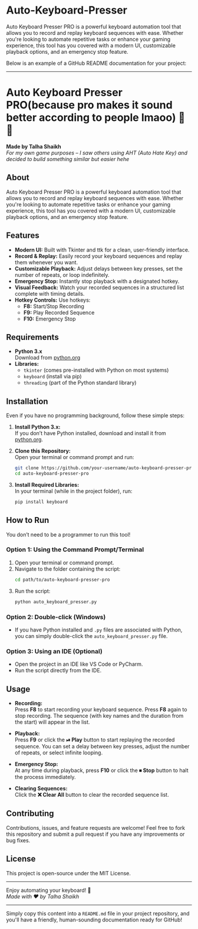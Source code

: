 # Auto-Keyboard-Presser
Auto Keyboard Presser PRO is a powerful keyboard automation tool that allows you to record and replay keyboard sequences with ease. Whether you're looking to automate repetitive tasks or enhance your gaming experience, this tool has you covered with a modern UI, customizable playback options, and an emergency stop feature.


Below is an example of a GitHub README documentation for your project:

---

# Auto Keyboard Presser PRO(because pro makes it sound better according to people lmaoo) 🤖✨

**Made by Talha Shaikh**  
_For my own game purposes – I saw others using AHT (Auto Hate Key) and decided to build something similar but easier hehe_

## About

Auto Keyboard Presser PRO is a powerful keyboard automation tool that allows you to record and replay keyboard sequences with ease. Whether you're looking to automate repetitive tasks or enhance your gaming experience, this tool has you covered with a modern UI, customizable playback options, and an emergency stop feature.

## Features

- **Modern UI:** Built with Tkinter and ttk for a clean, user-friendly interface.
- **Record & Replay:** Easily record your keyboard sequences and replay them whenever you want.
- **Customizable Playback:** Adjust delays between key presses, set the number of repeats, or loop indefinitely.
- **Emergency Stop:** Instantly stop playback with a designated hotkey.
- **Visual Feedback:** Watch your recorded sequences in a structured list complete with timing details.
- **Hotkey Controls:** Use hotkeys:
  - **F8:** Start/Stop Recording
  - **F9:** Play Recorded Sequence
  - **F10:** Emergency Stop

## Requirements

- **Python 3.x**  
  Download from [python.org](https://www.python.org/downloads/)
- **Libraries:**
  - `tkinter` (comes pre-installed with Python on most systems)
  - `keyboard` (install via pip)
  - `threading` (part of the Python standard library)

## Installation

Even if you have no programming background, follow these simple steps:

1. **Install Python 3.x:**  
   If you don’t have Python installed, download and install it from [python.org](https://www.python.org/downloads/).

2. **Clone this Repository:**  
   Open your terminal or command prompt and run:
   ```bash
   git clone https://github.com/your-username/auto-keyboard-presser-pro.git
   cd auto-keyboard-presser-pro
   ```

3. **Install Required Libraries:**  
   In your terminal (while in the project folder), run:
   ```bash
   pip install keyboard
   ```

## How to Run

You don’t need to be a programmer to run this tool!

### Option 1: Using the Command Prompt/Terminal

1. Open your terminal or command prompt.
2. Navigate to the folder containing the script:
   ```bash
   cd path/to/auto-keyboard-presser-pro
   ```
3. Run the script:
   ```bash
   python auto_keyboard_presser.py
   ```

### Option 2: Double-click (Windows)

- If you have Python installed and `.py` files are associated with Python, you can simply double-click the `auto_keyboard_presser.py` file.

### Option 3: Using an IDE (Optional)

- Open the project in an IDE like VS Code or PyCharm.
- Run the script directly from the IDE.

## Usage

- **Recording:**  
  Press **F8** to start recording your keyboard sequence. Press **F8** again to stop recording. The sequence (with key names and the duration from the start) will appear in the list.

- **Playback:**  
  Press **F9** or click the **⏯ Play** button to start replaying the recorded sequence. You can set a delay between key presses, adjust the number of repeats, or select infinite looping.

- **Emergency Stop:**  
  At any time during playback, press **F10** or click the **⏹ Stop** button to halt the process immediately.

- **Clearing Sequences:**  
  Click the **❌ Clear All** button to clear the recorded sequence list.

## Contributing

Contributions, issues, and feature requests are welcome! Feel free to fork this repository and submit a pull request if you have any improvements or bug fixes.

## License

This project is open-source under the MIT License.

---

Enjoy automating your keyboard! 🚀  
*Made with ❤️ by Talha Shaikh*

---

Simply copy this content into a `README.md` file in your project repository, and you'll have a friendly, human-sounding documentation ready for GitHub!
